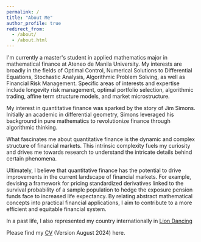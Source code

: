 ```yaml
---
permalink: /
title: "About Me"
author_profile: true
redirect_from: 
  - /about/
  - /about.html
---
```

I'm currently a master's student in applied mathematics major in mathematical finance at Ateneo de Manila University. My interests are broadly in the fields of Optimal Control, Numerical Solutions to Differential Equations, Stochastic Analysis, Algorithmic Problem Solving, as well as Financial Risk Management. Specific areas of interests and expertise include longevity risk management, optimal portfolio selection, algorithmic trading, affine term structure models, and market microstructure.

My interest in quantitative finance was sparked by the story of Jim Simons. Initially an academic in differential geometry, Simons leveraged his background in pure mathematics to revolutionize finance through algorithmic thinking.

What fascinates me about quantitative finance is the dynamic and complex structure of financial markets. This intrinsic complexity fuels my curiosity and drives me towards research to understand the intricate details behind certain phenomena. 

Ultimately, I believe that quantitative finance has the potential to drive improvements in the current landscape of financial markets. For example, devising a framework for pricing standardized derivatives linked to the survival probability of a sample population to hedge the exposure pension funds face to increased life expectancy. By relating abstract mathematical concepts into practical financial applications, I aim to contribute to a more efficient and equitable financial system.

In a past life, I also represented my country internationally in [Lion Dancing](https://github.com/kenrickraymond/kenrickraymond.github.io/blob/master/images/Malaysia.jpg)

Please find my [CV](https://github.com/kenrickraymond/kenrickraymond.github.io/blob/master/files/KENRICK_RAYMOND_SO_ACADEMIC_CV.pdf) (Version August 2024) here.